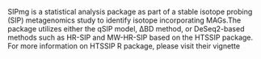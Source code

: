 SIPmg is a statistical analysis package as part of a stable isotope probing (SIP) metagenomics study to identify isotope incorporating MAGs.The package utilizes either the qSIP model, ΔBD method, or DeSeq2-based methods such as HR-SIP and MW-HR-SIP based on the HTSSIP package. For more information on HTSSIP R package, please visit their vignette
